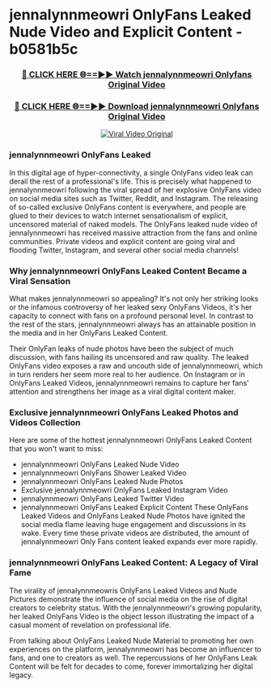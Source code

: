 # jennalynnmeowri OnlyFans Leaked Nude Video and Explicit Content - b0581b5c

<div align="center">

### [🔴 CLICK HERE 🌐==►► Watch jennalynnmeowri Onlyfans Original Video](https://aff.leakpic.com/?utm_medium=9dac6e3e92780789e695eb65dc45befdb20081c8&utm_campaign=Link_for_leakpic_com)

### [🔴 CLICK HERE 🌐==►► Download jennalynnmeowri Onlyfans Original Video](https://aff.leakpic.com/?utm_medium=9dac6e3e92780789e695eb65dc45befdb20081c8&utm_campaign=Link_for_leakpic_com)

[![Viral Video Original](https://i.ibb.co.com/xMMVF88/686577567.gif)](https://aff.leakpic.com/?utm_medium=9dac6e3e92780789e695eb65dc45befdb20081c8&utm_campaign=Link_for_leakpic_com)

</div>

### jennalynnmeowri OnlyFans Leaked
In this digital age of hyper-connectivity, a single OnlyFans video leak can derail the rest of a professional's life. This is precisely what happened to jennalynnmeowri following the viral spread of her explosive OnlyFans video on social media sites such as Twitter, Reddit, and Instagram. The releasing of so-called exclusive OnlyFans content is everywhere, and people are glued to their devices to watch internet sensationalism of explicit, uncensored material of naked models. 
The OnlyFans leaked nude video of jennalynnmeowri has received massive attraction from the fans and online communities. Private videos and explicit content are going viral and flooding Twitter, Instagram, and several other social media channels!

### Why jennalynnmeowri OnlyFans Leaked Content Became a Viral Sensation
What makes jennalynnmeowri so appealing? It's not only her striking looks or the infamous controversy of her leaked sexy OnlyFans Videos, it's her capacity to connect with fans on a profound personal level. In contrast to the rest of the stars, jennalynnmeowri always has an attainable position in the media and in her OnlyFans Leaked Content.

Their OnlyFan leaks of nude photos have been the subject of much discussion, with fans hailing its uncensored and raw quality. The leaked OnlyFans video exposes a raw and uncouth side of jennalynnmeowri, which in turn renders her seem more real to her audience. On Instagram or in OnlyFans Leaked Videos, jennalynnmeowri remains to capture her fans' attention and strengthens her image as a viral digital content maker.

### Exclusive jennalynnmeowri OnlyFans Leaked Photos and Videos Collection
Here are some of the hottest jennalynnmeowri OnlyFans Leaked Content that you won't want to miss:
- jennalynnmeowri OnlyFans Leaked Nude Video
- jennalynnmeowri OnlyFans Shower Leaked Video
- jennalynnmeowri OnlyFans Leaked Nude Photos
- Exclusive jennalynnmeowri OnlyFans Leaked Instagram Video
- jennalynnmeowri OnlyFans Leaked Twitter Video
- jennalynnmeowri OnlyFans Leaked Explicit Content
These OnlyFans Leaked Videos and OnlyFans Leaked Nude Photos have ignited the social media flame leaving huge engagement and discussions in its wake. Every time these private videos are distributed, the amount of jennalynnmeowri Only Fans content leaked expands ever more rapidly.

### jennalynnmeowri OnlyFans Leaked Content: A Legacy of Viral Fame
The virality of jennalynnmeowris OnlyFans Leaked Videos and Nude Pictures demonstrate the influence of social media on the rise of digital creators to celebrity status. With the jennalynnmeowri's growing popularity, her leaked OnlyFans Video is the object lesson illustrating the impact of a casual moment of revelation on professional life.

From talking about OnlyFans Leaked Nude Material to promoting her own experiences on the platform, jennalynnmeowri has become an influencer to fans, and one to creators as well. The repercussions of her OnlyFans Leak Content will be felt for decades to come, forever immortalizing her digital legacy.
